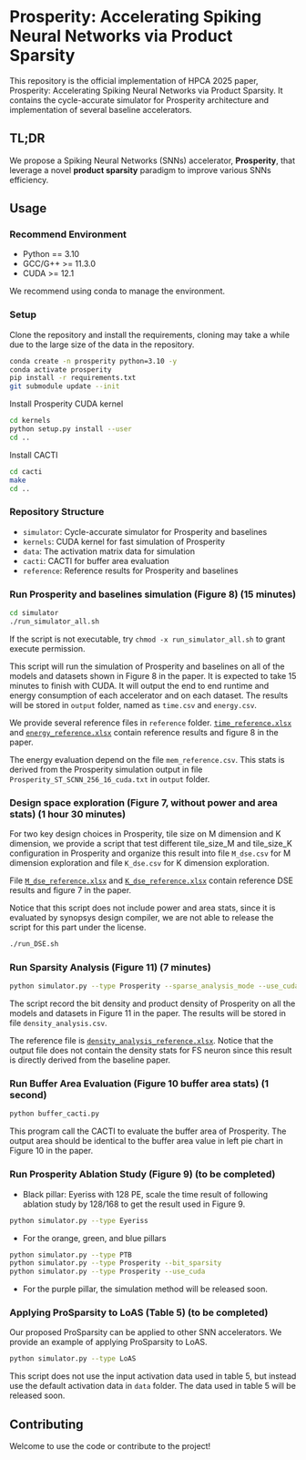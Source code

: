 # Prosperity: Accelerating Spiking Neural Networks via Product Sparsity

This repository is the official implementation of HPCA 2025 paper, Prosperity: Accelerating Spiking Neural Networks via Product Sparsity. It contains the cycle-accurate simulator for Prosperity architecture and implementation of several baseline accelerators.

## TL;DR
We propose a Spiking Neural Networks (SNNs) accelerator, **Prosperity**, that leverage a novel **product sparsity** paradigm to improve various SNNs efficiency.

## Usage

### Recommend Environment

- Python == 3.10
- GCC/G++ >= 11.3.0
- CUDA >= 12.1

We recommend using conda to manage the environment.


### Setup

Clone the repository and install the requirements, cloning may take a while due to the large size of the data in the repository.

```bash
conda create -n prosperity python=3.10 -y
conda activate prosperity
pip install -r requirements.txt
git submodule update --init
```

Install Prosperity CUDA kernel
```bash
cd kernels
python setup.py install --user
cd ..
```

Install CACTI
```bash
cd cacti
make
cd ..
```

### Repository Structure

- `simulator`: Cycle-accurate simulator for Prosperity and baselines
- `kernels`: CUDA kernel for fast simulation of Prosperity
- `data`: The activation matrix data for simulation
- `cacti`: CACTI for buffer area evaluation
- `reference`: Reference results for Prosperity and baselines

### Run Prosperity and baselines simulation (Figure 8) (15 minutes)

```bash
cd simulator
./run_simulator_all.sh
```

If the script is not executable, try ``chmod -x run_simulator_all.sh`` to grant execute permission.

This script will run the simulation of Prosperity and baselines on all of the models and datasets shown in Figure 8 in the paper. 
It is expected to take 15 minutes to finish with CUDA.
It will output the end to end runtime and energy consumption of each accelerator and on each dataset.
The results will be stored in `output` folder, named as `time.csv` and `energy.csv`.

We provide several reference files in `reference` folder. [`time_reference.xlsx`](reference/time_reference.xlsx) and [`energy_reference.xlsx`](reference/energy_reference.xlsx) contain reference results and figure 8 in the paper.

The energy evaluation depend on the file `mem_reference.csv`. This stats is derived from the Prosperity simulation output in file `Prosperity_ST_SCNN_256_16_cuda.txt` in `output` folder.

### Design space exploration (Figure 7, without power and area stats) (1 hour 30 minutes)

For two key design choices in Prosperity, tile size on M dimension and K dimension, we provide a script that test different tile_size_M and tile_size_K configuration in Prosperity and organize this result into file `M_dse.csv` for M dimension exploration and file `K_dse.csv` for K dimension exploration.

File [`M_dse_reference.xlsx`](reference/M_dse_reference.xlsx) and [`K_dse_reference.xlsx`](reference/K_dse_reference.xlsx) contain reference DSE results and figure 7 in the paper.

Notice that this script does not include power and area stats, since it is evaluated by synopsys design compiler, we are not able to release the script for this part under the license.


```bash
./run_DSE.sh
```

### Run Sparsity Analysis (Figure 11) (7 minutes)

```bash
python simulator.py --type Prosperity --sparse_analysis_mode --use_cuda
```

The script record the bit density and product density of Prosperity on all the models and datasets in Figure 11 in the paper.
The results will be stored in file `density_analysis.csv`. 

The reference file is [`density_analysis_reference.xlsx`](reference/density_analysis_reference.xlsx).
Notice that the output file does not contain the density stats for FS neuron since this result is directly derived from the baseline paper.

### Run Buffer Area Evaluation (Figure 10 buffer area stats) (1 second)

```bash
python buffer_cacti.py
```

This program call the CACTI to evaluate the buffer area of Prosperity. 
The output area should be identical to the buffer area value in left pie chart in Figure 10 in the paper.

### Run Prosperity Ablation Study (Figure 9) (to be completed)

- Black pillar: Eyeriss with 128 PE, scale the time result of following ablation study by 128/168 to get the result used in Figure 9.
```bash
python simulator.py --type Eyeriss
```

- For the orange, green, and blue pillars

```bash
python simulator.py --type PTB
python simulator.py --type Prosperity --bit_sparsity
python simulator.py --type Prosperity --use_cuda
```

- For the purple pillar, the simulation method will be released soon.

### Applying ProSparsity to LoAS (Table 5) (to be completed)

Our proposed ProSparsity can be applied to other SNN accelerators. We provide an example of applying ProSparsity to LoAS.

```bash
python simulator.py --type LoAS
```

This script does not use the input activation data used in table 5, but instead use the default activation data in `data` folder. The data used in table 5 will be released soon.


## Contributing

Welcome to use the code or contribute to the project!
